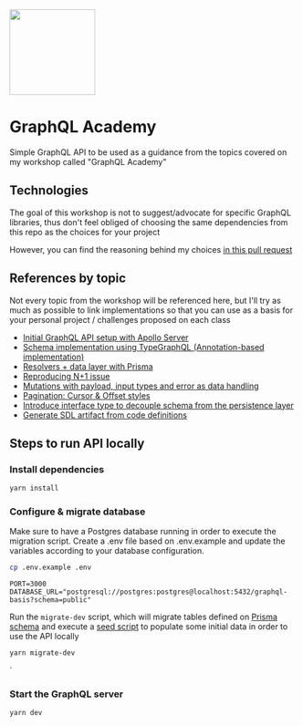 <img src="https://i.giphy.com/media/S3Pe5NZqgmE8Tl3NI5/giphy-downsized-large.gif" width="150"/>

# GraphQL Academy

Simple GraphQL API to be used as a guidance from the topics covered on my workshop called "GraphQL Academy"

## Technologies 
The goal of this workshop is not to suggest/advocate for specific GraphQL libraries, thus don't feel obliged of choosing
the same dependencies from this repo as the choices for your project 

However, you can find the reasoning behind my choices [in this pull request](https://github.com/LauraBeatris/graphql-academy/pull/1)

## References by topic
Not every topic from the workshop will be referenced here, but I'll try as much as possible
to link implementations so that you can use as a basis for your personal project / challenges proposed on each class 

- [Initial GraphQL API setup with Apollo Server](https://github.com/LauraBeatris/graphql-academy/pull/1)
- [Schema implementation using TypeGraphQL (Annotation-based implementation)](https://github.com/LauraBeatris/graphql-academy/tree/main/src/graphql/schema)
- [Resolvers + data layer with Prisma](https://github.com/LauraBeatris/graphql-academy/pull/3)
- [Reproducing N+1 issue](https://github.com/LauraBeatris/graphql-academy/pull/4)
- [Mutations with payload, input types and error as data handling](https://github.com/LauraBeatris/graphql-academy/pull/6)
- [Pagination: Cursor & Offset styles](https://github.com/LauraBeatris/graphql-academy/pull/7)
- [Introduce interface type to decouple schema from the persistence layer](https://github.com/LauraBeatris/graphql-academy/pull/8)
- [Generate SDL artifact from code definitions](https://github.com/LauraBeatris/graphql-academy/pull/9)

## Steps to run API locally

### Install dependencies
```bash
yarn install
```

### Configure & migrate database
Make sure to have a Postgres database running in order to execute the migration script.
Create a .env file based on .env.example and update the variables according to your database configuration.

```bash
cp .env.example .env
```
```env
PORT=3000
DATABASE_URL="postgresql://postgres:postgres@localhost:5432/graphql-basis?schema=public"
```

Run the `migrate-dev` script, which will migrate tables defined on [Prisma schema](./prisma/schema.prisma) and execute a [seed script](./prisma/seed.ts)
to populate some initial data in order to use the API locally
```bash
yarn migrate-dev
```
`
### Start the GraphQL server 

```
yarn dev
```

